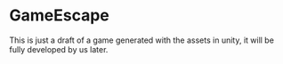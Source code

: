 # GameEscape

This is just a draft of a game generated with the assets in unity, it will be fully developed by us later.
